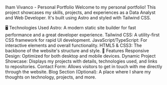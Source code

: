 Iham Vivanco - Personal Portfolio
Welcome to my personal portfolio! This project showcases my skills, projects, and experiences as a Data Analyst and Web Developer. It's built using Astro and styled with Tailwind CSS.

🖥️ Technologies Used
Astro: A modern static site builder for fast performance and a great developer experience.
Tailwind CSS: A utility-first CSS framework for rapid UI development.
JavaScript/TypeScript: For interactive elements and overall functionality.
HTML5 & CSS3: The backbone of the website's structure and style.
🚀 Features
Responsive Design: Optimized for both desktop and mobile devices.
Dynamic Project Showcase: Displays my projects with details, technologies used, and links to repositories.
Contact Form: Allows visitors to get in touch with me directly through the website.
Blog Section (Optional): A place where I share my thoughts on technology, projects, and more.
